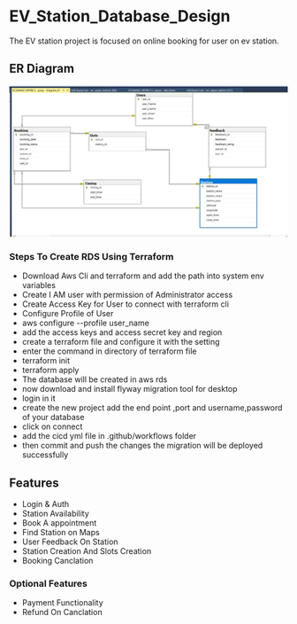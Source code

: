 # EV_Station_Database_Design

The EV station project is focused on online booking for user on ev station.


## ER Diagram
![App Screenshot](MicrosoftTeams-image.png)


### Steps To Create RDS Using Terraform
- Download Aws Cli and terraform and add the path into system env variables
- Create I AM user with permission of Administrator access
- Create Access Key for User to connect with terraform cli
- Configure Profile of User
- aws configure --profile user_name
- add the access keys and access secret key and region
- create a terraform file and configure it with the setting
- enter the command in directory of terraform file
- terraform init
- terraform apply
- The database will be created in aws rds
- now download and install flyway migration tool for desktop
- login in it
- create the new project add the end point ,port and username,password of your database
- click on connect
- add the cicd yml file in .github/workflows folder
- then commit and push the changes the migration will be deployed successfully

 
## Features

- Login & Auth
- Station Availability
- Book A appointment
- Find Station on Maps
- User Feedback On Station
- Station Creation And Slots Creation
- Booking Canclation

### Optional Features
- Payment Functionality
- Refund On Canclation
